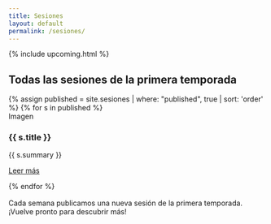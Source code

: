 ```yaml
---
title: Sesiones
layout: default
permalink: /sesiones/
---
```

{% include upcoming.html %}

<section class="section">
  <h2>Todas las sesiones de la primera temporada</h2>
  <div class="card-grid">
    {% assign published = site.sesiones | where: "published", true | sort: 'order' %}
    {% for s in published %}
      <article class="card">
        <div class="placeholder">Imagen</div>
        <h3>{{ s.title }}</h3>
        <p>{{ s.summary }}</p>
        <p><a class="btn" href="{{ s.url | relative_url }}">Leer más</a></p>
      </article>
    {% endfor %}
  </div>
  <p style="margin-top:16px;color:var(--muted)">Cada semana publicamos una nueva sesión de la primera temporada. ¡Vuelve pronto para descubrir más!</p>
</section>